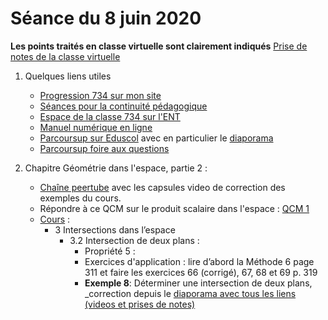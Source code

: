 # Séance du 8 juin 2020

__Les points traités en classe virtuelle sont clairement indiqués__
[Prise de notes de la classe virtuelle](notes/2020-06-02-Note-17-10.pdf)

1. Quelques liens utiles 
   * [Progression 734 sur mon site](http://www.frederic-junier.org/TS2020/Progression/TS_2020.html)
   * [Séances pour la continuité pédagogique](https://frederic-junier.github.io/TS-2019-2020/)
   * [Espace de la classe 734 sur l'ENT](https://le-parc.ent.auvergnerhonealpes.fr/classes/classe-734/mathematiques/)
   * [Manuel numérique en ligne](https://mep-outils.sesamath.net/manuel_numerique/index.php?ouvrage=mstsobl_2016&page_gauche=371)
   * [Parcoursup sur Eduscol](https://eduscol.education.fr/cid146486/parcoursup.html) avec en particulier le [diaporama](https://cache.media.eduscol.education.fr/file/Parcoursup_2020/50/4/PPT-_Parcoursup-2020_1223504.pptx)
   * [Parcoursup foire aux questions](https://www.parcoursup.fr/index.php?desc=questions)


2. Chapitre Géométrie dans l'espace, partie 2 :
   * [Chaîne peertube](https://tube.ac-lyon.fr/videos/watch/playlist/77b44f4c-f41c-4b02-af12-d195690580ff?videoId=ccab3b8f-369f-46f6-8b33-56aac6940e10) avec les capsules video de correction des exemples du cours. 
   * Répondre à ce QCM sur le produit scalaire dans l'espace : [QCM 1](https://link.dgpad.net/VDGi)
   * [Cours](http://frederic-junier.org/TS2020/Cours/TSProduitScalaireEspaceCours2019-Web.pdf) :
     * 3 Intersections dans l’espace
        * 3.2 Intersection de deux plans :
          * Propriété 5 :
          * Exercices d'application : lire d’abord la Méthode 6  page 311 et faire les exercices 66 (corrigé), 67, 68 et 69 p. 319
          * __Exemple 8__:   Déterminer une intersection de deux plans, _correction depuis le [diaporama avec tous les liens (videos et prises de notes)](../EspacePartie2/CorrigeExemplesEspacePartie2-2019.pdf)